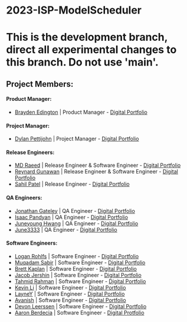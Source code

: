 # 2023-ISP-ModelScheduler
# This is the development branch, direct all experimental changes to this branch. Do not use 'main'.

## Project Members:

#### Product Manager:
* [Brayden Edington](https://github.com/GetJumpedOn95) | Product Manager  - [Digital Portfolio](https://codermerlin.com/users/brayden-edington/Digital%20Portfolio/index.html)

#### Project Manager:
* [Dylan Pettijohn](https://github.com/nalyd1369) | Project Manager - [Digital Portfolio](https://codermerlin.com/users/dylan-pettijohn/Digital%20Portfolio/index.html)

#### Release Engineers:
* [MD Raeed](https://github.com/mdraeed) | Release Engineer & Software Engineer  - [Digital Portfolio](https://codermerlin.com/users/md-raeed/Digital%20Portfolio/CS-II/index.html)
* [Reynard Gunawan](https://github.com/Reynard-G) | Release Engineer & Software Engineer - [Digital Portfolio](https://codermerlin.com/users/reynard-gunawan/Digital%20Portfolio/index.html)
* [Sahil Patel](https://github.com/sap786) | Release Engineer - [Digital Portfolio](https://codermerlin.com/users/sahil-patil/Digital%20Portfolio/index.html)

#### QA Engineers:
* [Jonathan Gateley](https://github.com/KrabbiePatty) | QA Engineer - [Digital Portfolio](https://www.codermerlin.com/users/jonathan-gateley/Digital%20Portfolio/home.html)
* [Isaac Pandyan](https://github.com/IsaacDaKing) | QA Engineer - [Digital Portfolio](https://www.codermerlin.com/users/isaac-pandyan/Digital%20Portfolio/index.html)
* [Juneyoung Hwang](https://github.com/June3333) | QA Engineer - [Digital Portfolio](https://codermerlin.com/users/juneyoung-hwang/Digital%20Portfolio/index.html)
* [June3333](https://github.com/June3333) | QA Engineer - [Digital Portfolio](https://codermerlin.com/users/juneyoung-hwang/Digital%20Portfolio/index.html)

#### Software Engineers:
* [Logan Rohlfs](https://github.com/Logan-Rohlfs) | Software Engineer - [Digital Portfolio](https://codermerlin.com/users/logan-rohlfs/Digital%20Portfolio/index.html)
* [Muqadam Sabir](https://github.com/Muq2) | Software Engineer - [Digital Portfolio](https://codermerlin.com/users/muqadam-sabir/Digital%20Portfolio/index.html)
* [Brett Kaplan](https://github.com/brett-k-cs) | Software Engineer - [Digital Portfolio](https://www.codermerlin.com/users/brett-kaplan/Digital%20Portfolio/index.html)
* [Jacob Jershin](https://github.com/JacobJershin) | Software Engineer - [Digital Portfolio](https://codermerlin.com/users/jacob-jershin/Digital%20Portfolio/index.html)
* [Tahmid Rahman](https://github.com/TahmidR2456) | Software Engineer - [Digital Portfolio](https://codermerlin.com/users/tahmid-rahman/Digital%20Portfolio/index.html)
* [Kevin Li](https://github.com/KodingKevin) | Software Engineer  - [Digital Portfolio](https://codermerlin.com/users/kevin-li/Digital%20Portfolio/index.html)
* [LayneY](https://github.com/LayneY) | Software Engineer - [Digital Portfolio](https://codermerlin.com/users/layne-yarbrough/Digital%20Portfolio/index.html)
* [Avanish](https://github.com/AJ789456) | Software Engineer - [Digital Portfolio](https://codermerlin.com/users/avanish-jeendru/Digital%20Portfolio/index.html)
* [Devon Leerssen](https://github.com/IFEELLIKEIMGOKU) | Software Engineer - [Digital Portfolio](https://codermerlin.com/users/devon-leerssen/Digital%20Portfolio/index.html)
* [Aaron Berdecia](https://github.com/AaronB432) | Software Engineer - [Digital Protfolio](https://codermerlin.com/users/aaron-berdecia/Digital%20Portfolio/index.html)
